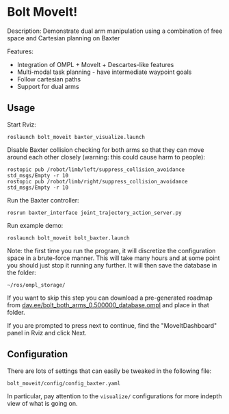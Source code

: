 # Bolt MoveIt!

Description: Demonstrate dual arm manipulation using a combination of free space and Cartesian planning on Baxter

Features:

 - Integration of OMPL + MoveIt + Descartes-like features
 - Multi-modal task planning - have intermediate waypoint goals
 - Follow cartesian paths
 - Support for dual arms

## Usage

Start Rviz:

    roslaunch bolt_moveit baxter_visualize.launch

Disable Baxter collision checking for both arms so that they can move around each other closely (warning: this could cause harm to people):

    rostopic pub /robot/limb/left/suppress_collision_avoidance std_msgs/Empty -r 10
    rostopic pub /robot/limb/right/suppress_collision_avoidance std_msgs/Empty -r 10

Run the Baxter controller:

    rosrun baxter_interface joint_trajectory_action_server.py

Run example demo:

    roslaunch bolt_moveit bolt_baxter.launch

Note: the first time you run the program, it will discretize the configuration space in a brute-force manner. This will take many hours and at some point you should just stop it running any further. It will then save the database in the folder:

    ~/ros/ompl_storage/

If you want to skip this step you can download a pre-generated roadmap from [dav.ee/bolt_both_arms_0.500000_database.ompl](http://dav.ee/bolt_both_arms_0.500000_database.ompl) and place in that folder.

If you are prompted to press next to continue, find the "MoveItDashboard" panel in Rviz and click Next.

## Configuration

There are lots of settings that can easily be tweaked in the following file:

    bolt_moveit/config/config_baxter.yaml

In particular, pay attention to the ``visualize/`` configurations for more indepth view of what is going on.
